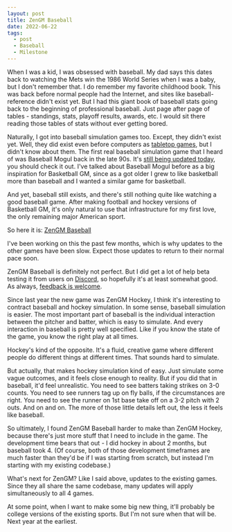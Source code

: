 ```yaml
---
layout: post
title: ZenGM Baseball
date: 2022-06-22
tags:
  - post
  - Baseball
  - Milestone
---
```


When I was a kid, I was obsessed with baseball. My dad says this dates back to watching the Mets win the 1986 World Series when I was a baby, but I don't remember that. I do remember my favorite childhood book. This was back before normal people had the Internet, and sites like baseball-reference didn't exist yet. But I had this giant book of baseball stats going back to the beginning of professional baseball. Just page after page of tables - standings, stats, playoff results, awards, etc. I would sit there reading those tables of stats without ever getting bored.

Naturally, I got into baseball simulation games too. Except, they didn't exist yet. Well, they did exist even before computers as [tabletop games](https://en.wikipedia.org/wiki/Strat-O-Matic), but I didn't know about them. The first real baseball simulation game that I heard of was Baseball Mogul back in the late 90s. It's [still being updated today](https://www.sportsmogul.com/), you should check it out. I've talked about Baseball Mogul before as a big inspiration for Basketball GM, since as a got older I grew to like basketball more than baseball and I wanted a similar game for basketball.

And yet, baseball still exists, and there's still nothing quite like watching a good baseball game. After making football and hockey versions of Basketball GM, it's only natural to use that infrastructure for my first love, the only remaining major American sport.

So here it is: [ZenGM Baseball](https://baseball.zengm.com/)

I've been working on this the past few months, which is why updates to the other games have been slow. Expect those updates to return to their normal pace soon.

ZenGM Baseball is definitely not perfect. But I did get a lot of help beta testing it from users on [Discord](/discord/), so hopefully it's at least somewhat good. As always, [feedback is welcome](/contact/).

<!--more-->

Since last year the new game was ZenGM Hockey, I think it's interesting to contract baseball and hockey simulation. In some sense, baseball simulation is easier. The most important part of baseball is the individual interaction between the pitcher and batter, which is easy to simulate. And every interaction in baseball is pretty well specified. Like if you know the state of the game, you know the right play at all times.

Hockey's kind of the opposite. It's a fluid, creative game where different people do different things at different times. That sounds hard to simulate.

But actually, that makes hockey simulation kind of easy. Just simulate some vague outcomes, and it feels close enough to reality. But if you did that in baseball, it'd feel unrealistic. You need to see batters taking strikes on 3-0 counts. You need to see runners tag up on fly balls, if the circumstances are right. You need to see the runner on 1st base take off on a 3-2 pitch with 2 outs. And on and on. The more of those little details left out, the less it feels like baseball.

So ultimately, I found ZenGM Baseball harder to make than ZenGM Hockey, because there's just more stuff that I need to include in the game. The development time bears that out - I did hockey in about 2 months, but baseball took 4. (Of course, both of those development timeframes are much faster than they'd be if I was starting from scratch, but instead I'm starting with my existing codebase.)

What's next for ZenGM? Like I said above, updates to the existing games. Since they all share the same codebase, many updates will apply simultaneously to all 4 games.

At some point, when I want to make some big new thing, it'll probably be college versions of the existing sports. But I'm not sure when that will be. Next year at the earliest.
